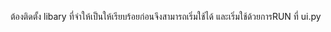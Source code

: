 ต้องติดตั้ง libary ที่จำให้เป็นให้เรียบร้อยก่อนจึงสามารถเริ่มใช้ได้ และเริ่มใช้ด้วยการRUN ที่ ui.py
